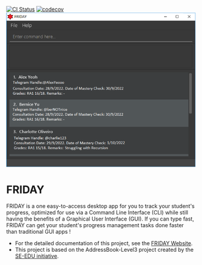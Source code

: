 [![CI Status](https://github.com/se-edu/addressbook-level3/workflows/Java%20CI/badge.svg)](https://github.com/se-edu/addressbook-level3/actions)
[![codecov](https://codecov.io/gh/nus-cs2103-AY2223S1/tp/branch/master/graph/badge.svg?token=A2FU6P932B)](https://codecov.io/gh/nus-cs2103-AY2223S1/tp)
![Ui](docs/images/Ui.png)

# FRIDAY
FRIDAY is a one easy-to-access desktop app for you to track your student's progress, optimized for use via a
Command Line Interface (CLI) while still having the benefits of a Graphical User Interface (GUI). If you can type fast,
FRIDAY can get your student's progress management tasks done faster than traditional GUI apps !

* For the detailed documentation of this project, see the [FRIDAY Website](https://github.com/AY2223S1-CS2103T-W15-4/tp).
* This project is based on the AddressBook-Level3 project created by the [SE-EDU initiative](https://se-education.org).
